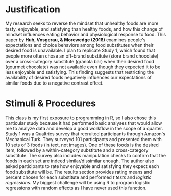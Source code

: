 # Justification

My research seeks to reverse the mindset that unhealthy foods are more tasty, enjoyable, and satisfying than healthy foods, and how this change of mindset influences eating behavior and physiological response to food. This paper by **Huh, Vosgerau, & Morewedge (2016)** examines people's expectations and choice behaviors among food substitutes when their desired food is unavailable. I plan to replicate Study 1, which found that people more often chose an off-brand substitute (store brand chocolate) over a cross-category substitute (granola bar) when their desired food (gourmet chocolate) was not available even though they expected it to be less enjoyable and satisfying. This finding suggests that restricting the availability of desired foods negatively influences our expectations of similar foods due to a negative contrast effect.

# Stimuli & Procedures

This class is my first exposure to programming in R, so I also chose this particular study because it had performed basic analyses that would allow me to analyze data and develop a good workflow in the scope of a quarter.
Study 1 was a Qualtrics survey that recruited participants through Amazon's Mechanical Turk. They surveyed 101 participants and presented them with 10 sets of 3 foods (in text, not images). One of these foods is the desired item, followed by a within-category substitute and a cross-category substitute. The survey also includes manipulation checks to confirm that the foods in each set are indeed similar/dissimilar enough. The author also asked participants to rate how enjoyable and satisfying they expect each food substitute will be.
The results section provides rating means and percent chosen for each substitute and performed *t tests* and *logistic regressions*.  My biggest challenge will be using R to program logistic regressions with random effects as I have never used this function.
